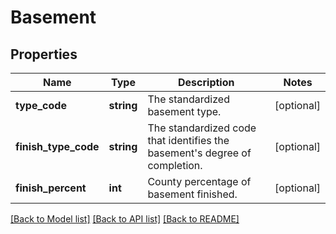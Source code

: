 # Basement

## Properties
Name | Type | Description | Notes
------------ | ------------- | ------------- | -------------
**type_code** | **string** | The standardized basement type. | [optional] 
**finish_type_code** | **string** | The standardized code that identifies the basement&#x27;s degree of completion. | [optional] 
**finish_percent** | **int** | County percentage of basement finished. | [optional] 

[[Back to Model list]](../../README.md#documentation-for-models) [[Back to API list]](../../README.md#documentation-for-api-endpoints) [[Back to README]](../../README.md)

